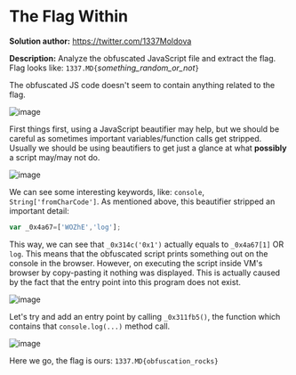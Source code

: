The Flag Within
=================

**Solution author:** https://twitter.com/1337Moldova

**Description:** Analyze the obfuscated JavaScript file and extract the flag. Flag looks like: `1337.MD{`*something_random_or_not*`}`

The obfuscated JS code doesn't seem to contain anything related to the flag.

![image](https://user-images.githubusercontent.com/51073630/58409228-91f12e80-8067-11e9-826f-7cb3e0a68de5.png)

First things first, using a JavaScript beautifier may help, but we should be careful as sometimes important variables/function calls get stripped. Usually we should be using beautifiers to get just a glance at what **possibly** a script may/may not do.

![image](https://user-images.githubusercontent.com/51073630/58414198-9cfd8c00-8072-11e9-8763-5e7157261f9c.png)

We can see some interesting keywords, like: `console`, `String['fromCharCode']`. As mentioned above, this beautifier stripped an important detail:

```javascript
var _0x4a67=['WOZhE','log'];
```

This way, we can see that `_0x314c('0x1')` actually equals to `_0x4a67[1]` OR `log`. This means that the obfuscated script prints something out on the console in the browser. However, on executing the script inside VM's browser by copy-pasting it nothing was displayed. This is actually caused by the fact that the entry point into this program does not exist.

![image](https://user-images.githubusercontent.com/51073630/58414620-d97db780-8073-11e9-831e-dd191d67c6b4.png)

Let's try and add an entry point by calling `_0x311fb5()`, the function which contains that `console.log(...)` method call.

![image](https://user-images.githubusercontent.com/51073630/58414681-0762fc00-8074-11e9-9312-31d782b2d896.png)

Here we go, the flag is ours: `1337.MD{obfuscation_rocks}`
